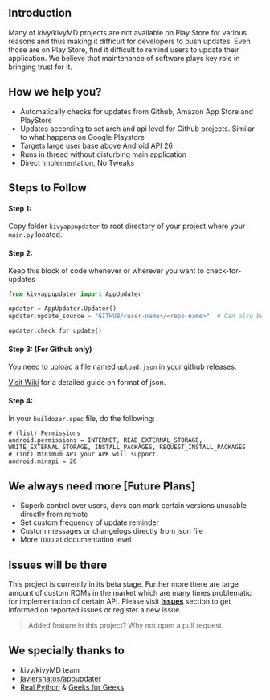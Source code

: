 ## Introduction
Many of kivy/kivyMD projects are not available on Play Store for various reasons and thus making it difficult for developers to push updates. Even those are on Play Store, find it difficult to remind users to update their application. We believe that maintenance of software plays key role in bringing trust for it.

## How we help you?
- Automatically checks for updates from Github, Amazon App Store and PlayStore
- Updates according to set arch and api level for Github projects. Similar to what happens on Google Playstore 
- Targets large user base above Android API 26
- Runs in thread without disturbing main application
- Direct Implementation, No Tweaks

## Steps to Follow
#### Step 1:
Copy folder `kivyappupdater` to root directory of your project where your `main.py` located.

#### Step 2:
Keep this block of code whenever or wherever you want to check-for-updates
```python
from kivyappupdater import AppUpdater

updater = AppUpdater.Updater()
updater.update_source = "GITHUB/<user-name>/<repo-name>"  # Can also be "PLAYSTORE" or "AMAZON"

updater.check_for_update()
```

#### Step 3: (For Github only)
You need to upload a file named `upload.json` in your github releases. 

[Visit Wiki](https://github.com/dcindia/KivyAppUpdater/wiki/Format-of-update.json) for a detailed guide on format of json.

#### Step 4:
In your `buildozer.spec` file, do the following:
```spec
# (list) Permissions
android.permissions = INTERNET, READ_EXTERNAL_STORAGE, WRITE_EXTERNAL_STORAGE, INSTALL_PACKAGES, REQUEST_INSTALL_PACKAGES
# (int) Minimum API your APK will support.
android.minapi = 26
```

## We always need more [Future Plans]
- Superb control over users, devs can mark certain versions unusable directly from remote
- Set custom frequency of update reminder
- Custom messages or changelogs directly from json file
- More `TODO` at documentation level

## Issues will be there
This project is currently in its beta stage. Further more there are large amount of custom ROMs in the market which are many times problematic for implementation of certain API.
Please visit [**Issues**](https://github.com/darpan5552/KivyAppUpdater/issues) section to get informed on reported issues or register a new issue.
> Added feature in this project? Why not open a pull request.

## We specially thanks to
- kivy/kivyMD team
- [javiersnatos/appupdater](https://github.com/javiersantos/AppUpdater)
- [Real Python](https://realpython.com/) & [Geeks for Geeks](https://www.geeksforgeeks.org/)
